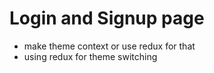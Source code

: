 # Login and Signup page

- make theme context or use redux for that
- using redux for theme switching
